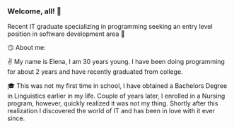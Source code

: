 ### Welcome, all! 👋

Recent IT graduate specializing in programming seeking an entry level position in software development area 🤘

😏 About me:

✌️ My name is Elena, I am 30 years young. I have been doing programming for about 2 years and have recently graduated from college.

🎓 This was not my first time in school, I have obtained a Bachelors Degree in Linguistics earlier in my life. Couple of years later, I enrolled in a Nursing program, however, quickly realized it was not my thing. Shortly after this realization I discovered the world of IT and has been in love with it ever since.

<!--
**elenamerenkova/elenamerenkova** is a ✨ _special_ ✨ repository because its `README.md` (this file) appears on your GitHub profile.

Here are some ideas to get you started:

- 🔭 I’m currently working on ...
- 🌱 I’m currently learning ...
- 👯 I’m looking to collaborate on ...
- 🤔 I’m looking for help with ...
- 💬 Ask me about ...
- 📫 How to reach me: ...
- 😄 Pronouns: ...
- ⚡ Fun fact: ...
-->
